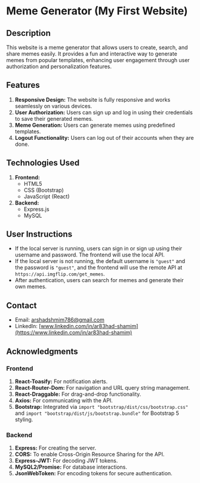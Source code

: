 # Meme Generator (My First Website)

## Description
This website is a meme generator that allows users to create, search, and share memes easily. It provides a fun and interactive way to generate memes from popular templates, enhancing user engagement through user authorization and personalization features.

## Features
1. **Responsive Design:** The website is fully responsive and works seamlessly on various devices.
2. **User Authorization:** Users can sign up and log in using their credentials to save their generated memes.
3. **Meme Generation:** Users can generate memes using predefined templates.
4. **Logout Functionality:** Users can log out of their accounts when they are done.

## Technologies Used
1. **Frontend:**
   - HTML5
   - CSS (Bootstrap)
   - JavaScript (React)
2. **Backend:**
   - Express.js
   - MySQL

## User Instructions
- If the local server is running, users can sign in or sign up using their username and password. The frontend will use the local API.
- If the local server is not running, the default username is `"guest"` and the password is `"guest"`, and the frontend will use the remote API at `https://api.imgflip.com/get_memes`.
- After authentication, users can search for memes and generate their own memes.

## Contact
- Email: [arshadshmim786@gmail.com](mailto:arshadshmim786@gmail.com)
- LinkedIn: [www.linkedin.com/in/ar83had-shamim](https://www.linkedin.com/in/ar83had-shamim)

## Acknowledgments
### Frontend
1. **React-Toasify:** For notification alerts.
2. **React-Router-Dom:** For navigation and URL query string management.
3. **React-Draggable:** For drag-and-drop functionality.
4. **Axios:** For communicating with the API.
5. **Bootstrap:** Integrated via `import "bootstrap/dist/css/bootstrap.css"` and `import "bootstrap/dist/js/bootstrap.bundle"` for Bootstrap 5 styling.

### Backend
1. **Express:** For creating the server.
2. **CORS:** To enable Cross-Origin Resource Sharing for the API.
3. **Express-JWT:** For decoding JWT tokens.
4. **MySQL2/Promise:** For database interactions.
5. **JsonWebToken:** For encoding tokens for secure authentication.

